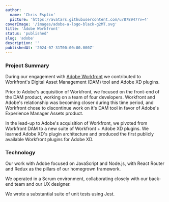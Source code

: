 ```yaml
---
author:
  name: 'Chris Esplin'
  picture: 'https://avatars.githubusercontent.com/u/878947?v=4'
coverImage: '/images/adobe-a-logo-black-g2MT.svg'
title: 'Adobe Workfront'
status: 'published'
slug: 'adobe'
description: ''
publishedAt: '2024-07-31T00:00:00.000Z'
---
```


### Project Summary

During our engagement with [Adobe Workfront](https://business.adobe.com/products/workfront/main.html) we contributed to Workfront's Digital Asset Management (DAM) tool and Adobe XD plugins.

Prior to Adobe's acquisition of Workfront, we focused on the front-end of the DAM product, working on a team of four developers. Workfront and Adobe's relationship was becoming closer during this time period, and Workfront chose to discontinue work on it's DAM tool in favor of Adobe's Experience Manager Assets product.

In the lead-up to Adobe's acquisition of Workfront, we pivoted from Workfront DAM to a new suite of Workfront + Adobe XD plugins. We learned Adobe XD's plugin architecture and produced the first publicly available Workfront plugins for Adobe XD.

### Technology

Our work with Adobe focused on JavaScript and Node.js, with React Router and Redux as the pillars of our homegrown framework.

We operated in a Scrum environment, collaborating closely with our back-end team and our UX designer.

We wrote a substantial suite of unit tests using Jest.
